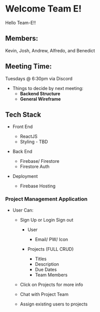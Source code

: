 # Welcome Team E!
<!-- Alfredo -->
Hello Team-E!!
## Members:

Kevin, Josh, Andrew, Alfredo, and Benedict

## Meeting Time:

Tuesdays @ 6:30pm via Discord

- Things to decide by next meeting:
  - **Backend Structure**
  - **General Wireframe**

## Tech Stack

- Front End

  - ReactJS
  - Styling - TBD

- Back End

  - Firebase/ Firestore
  - Firestore Auth

- Deployment
  - Firebase Hosting

### Project Management Application

- User Can:
  - Sign Up or Login Sign out
    - User
      - Email/ PW/ Icon
      
    - Projects (FULL CRUD)
      - Titles
      - Description
      - Due Dates
      - Team Members
      
  - Click on Projects for more info
  - Chat with Project Team
  - Assign existing users to projects
